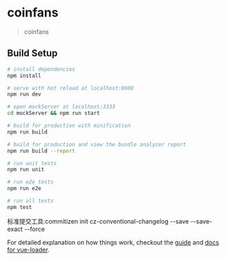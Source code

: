 # coinfans

> coinfans

## Build Setup

``` bash
# install dependencies
npm install

# serve with hot reload at localhost:8080
npm run dev

# open mockServer at localhost:3333
cd mockServer && npm run start

# build for production with minification
npm run build

# build for production and view the bundle analyzer report
npm run build --report

# run unit tests
npm run unit

# run e2e tests
npm run e2e

# run all tests
npm test
```
标准提交工具:commitizen init cz-conventional-changelog --save --save-exact --force

For detailed explanation on how things work, checkout the [guide](http://vuejs-templates.github.io/webpack/) and [docs for vue-loader](http://vuejs.github.io/vue-loader).
